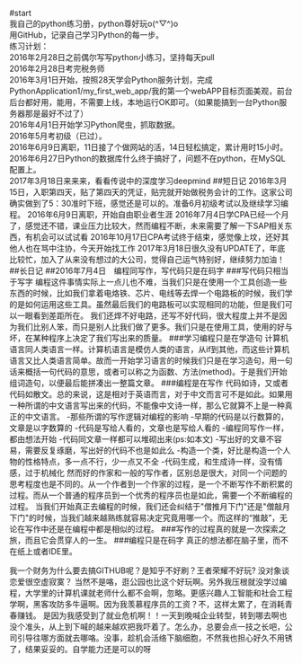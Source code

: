 #start
<br>我自己的python练习册，python尊好玩o(^▽^)o
<br>用GitHub，记录自己学习Python的每一步。
<br>练习计划：
<br>2016年2月28日之前偶尔写写python小练习，坚持每天pull
<br>2016年2月28日考完税务师
<br>2016年3月1日开始，按照28天学会Python服务计划，完成PythonApplication1/my_first_web_app/我的第一个webAPP目标页面美观，前台后台都好用，能用，不需要上线，本地运行OK即可。（如果能搞到一台Python服务器那是最好不过了）
<br>2016年4月1日开始学习Python爬虫，抓取数据。
<br>2016年5月考初级（已过）。
<br>2016年6月9日离职，11日接了个做网站的活，14日轻松搞定，累计用时15小时。
<br>2016年6月27日Python的数据库什么终于搞好了，问题不在python，在MySQL配置上。
<br>2017年3月18日来来来，看看传说中的深度学习deepmind
##短日记
2016年3月15日，入职第四天，贴了第四天的凭证，贴完就开始做税务会计的工作。这家公司确实做到了5：30准时下班，感觉还是可以的。准备6月初级考试以及继续学习编程。
2016年6月9日离职，开始自由职业者生涯
2016年7月4日学CPA已经一个月了，感觉还不错，课业压力比较大，然而编程不断，未来需要了解一下SAP相关东西，有机会可以试试看
2016年10月17日CPA考试终于结束，感觉像上坟，还好其他人也在骂中注协，今天开始找工作
2017年3月18日很久没有UPDATE了，年底比较忙，加入了从来没有想过的大公司，觉得自己运气特别好，继续努力加油！
##长日记
##2016年7月4日　编程同写作，写代码只是在码字
###写代码只相当于写字
编程这件事情实际上一点儿也不难，当我们只是在使用一个工具创造一些东西的时候，比如我们拿着电烙铁、芯片、电线等去焊一个电路板的时候，我们学的是如何运用这些工具。虽然最后我们的电路板可以实现相同的功能，但是我们可以一眼看到差距所在。
我们还焊不好电路，还写不好代码，很大程度上并不是因为我们比别人笨，而只是别人比我们做了更多。我们只是在使用工具，使用的好与坏，在某种程序上决定了我们写出来的质量。
###学习编程只是在学造句
计算机语言同人类语言一样。计算机语言是模仿人类的语言，从if到其他，而这些计算机语言又比人类语言简单。故而一开始学习语言的时候我们只是在学习造句，用一句话来概括一句代码的意思，或者可以称之为函数、方法(method)。于是我们开始组词造句，以便最后能拼凑出一整篇文章。
###编程是在写作
代码如诗，又或者代码如散文。总的来说，这是相对于英语而言，对于中文而言可不是如此。如果用一种所谓的中文语言写出来的代码，不能像中文诗一样，那么它就算不上是一种真正的中文语言。
-那些所谓的写作逻辑对编程的影响
-早期的代码是以行数算的，文章是以字数算的
-代码是写给人看的，文章也是写给人看的
-编程同写作一样，都由想法开始
-代码同文章一样都可以堆砌出来(ps:如本文)
-写出好的文章不容易，需要反复琢磨，写出好的代码不也是如此么
-构造一个类，好比是构造一个人物的性格特点，多一点不行，少一点又不全
-代码生成，和生成诗一样，没有情感，过于机械化
然而好的作家和一般的写作者，区别总是很大，对同一个问题的思考程度也是不同的。从一个作者到一个作家的过程，是一个不断写作不断积累的过程。而从一个普通的程序员到一个优秀的程序员也是如此，需要一个不断编程的过程。
当我们开始真正去编程的时候，我们还会纠结于"僧推月下门"还是"僧敲月下门"的时候，当我们越来越熟练就容易决定究竟用哪一个。而这样的“推敲”，无论在写作中还是在编程中都是相似的过程。
###写作的过程真的就是一次探索之旅，而且它会贯穿人的一生。
###编程只是在码字
真正的想法都在脑子里，而不在纸上或者IDE里。

我一个财务为什么要去搞GITHUB呢？是知乎不好刷？王者荣耀不好玩? 没对象谈恋爱很空虚寂寞？
当然不是咯，逛公园也比这个好玩啊。另外我压根就没学过编程，大学里的计算机课就老师什么都不会啊，忽略。更感兴趣人工智能和社会工程学啊，黑客攻防多牛逼啊。因为我羡慕程序员的工资？不，这样太累了，在消耗青春赚钱。
是因为我感受到了就业危机啊！！一天到晚喊企业转型，转到哪去啊也没个准头，从上到下喊的越来越欢把我吓着了。怎么办，总要会点一技之长吧，公司引导往哪方面就去哪咯。没事，趁机会活络下脑细胞，不然我也担心好久不用锈了，结果妥妥的。自学能力还是可以的呀

